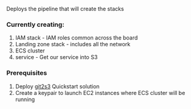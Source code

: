 Deploys the pipeline that will create the stacks

### Currently creating:
1. IAM stack - IAM roles common across the board
1. Landing zone stack - includes all the network
1. ECS cluster
1. service - Get our service into S3

### Prerequisites
1. Deploy [git2s3](https://aws.amazon.com/about-aws/whats-new/2017/09/connect-your-git-repository-to-amazon-s3-and-aws-services-using-webhooks-and-new-quick-start/) Quickstart solution 
2. Create a keypair to launch EC2 instances where ECS cluster will be running 
